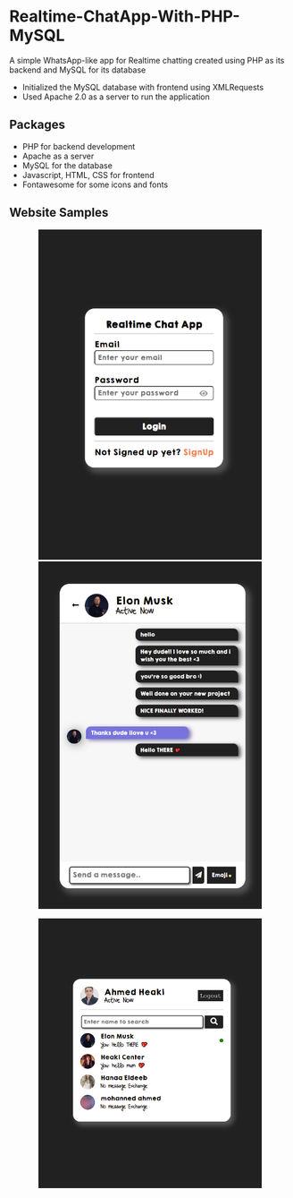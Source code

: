 # Realtime-ChatApp-With-PHP-MySQL
A simple WhatsApp-like app for Realtime chatting created using PHP as its  backend and MySQL for its database
* Initialized the MySQL database with frontend using XMLRequests
* Used Apache 2.0 as a server to run the application


## Packages
* PHP for backend development
* Apache as a server
* MySQL for the database
* Javascript, HTML, CSS for frontend
* Fontawesome for some icons and fonts


## Website Samples
<p align='center'>
<img width='400' heigh='500' src='https://github.com/ahmedheakl/Realtime-ChatApp-With-PHP-MySQL/blob/main/login.png'>
<img width='400' heigh='450' src='https://github.com/ahmedheakl/Realtime-ChatApp-With-PHP-MySQL/blob/main/chat-messages.png'>
</p>
<p align='center'>
<img width='400' heigh='450' src='https://github.com/ahmedheakl/Realtime-ChatApp-With-PHP-MySQL/blob/main/chats.png'>
</p>
